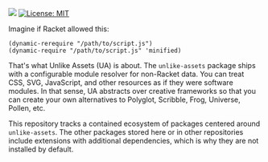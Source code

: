 [![](https://img.shields.io/badge/%E2%99%A5-Support%20Ethical%20Software-red)](https://sagegerard.com/subscribe.html)
[![License: MIT](https://img.shields.io/badge/License-MIT-yellow.svg)](https://opensource.org/licenses/MIT)

Imagine if Racket allowed this:

```
(dynamic-rerequire "/path/to/script.js")
(dynamic-require "/path/to/script.js" 'minified)
```

That's what Unlike Assets (UA) is about. The `unlike-assets` package
ships with a configurable module resolver for non-Racket data. You can
treat CSS, SVG, JavaScript, and other resources as if they were
software modules. In that sense, UA abstracts over creative frameworks
so that you can create your own alternatives to Polyglot, Scribble,
Frog, Universe, Pollen, etc.

This repository tracks a contained ecosystem of packages centered
around `unlike-assets`. The other packages stored here or in other
repositories include extensions with additional dependencies, which is
why they are not installed by default.
